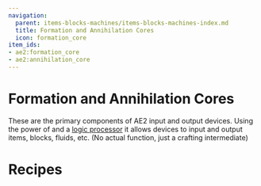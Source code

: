 ```yaml
---
navigation:
  parent: items-blocks-machines/items-blocks-machines-index.md
  title: Formation and Annihilation Cores
  icon: formation_core
item_ids:
- ae2:formation_core
- ae2:annihilation_core
---
```

# Formation and Annihilation Cores

<Row><ItemImage id="formation_core" scale="4" /><ItemImage id="annihilation_core" scale="4" /></Row>

These are the primary components of AE2 input and output devices. Using the power of <ItemLink id="fluix_crystal" /> and
a [logic processor](processors.md) it allows devices to input and output items, blocks, fluids, etc. (No actual function, just
a crafting intermediate)

# Recipes

<RecipeFor id="formation_core" />
<RecipeFor id="annihilation_core" />